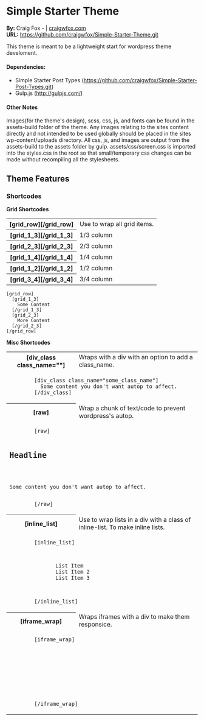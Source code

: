 # Simple Starter Theme
**By:** Craig Fox - | [craigwfox.com](http://craigwfox.com)<br />
**URL:** https://github.com/craigwfox/Simple-Starter-Theme.git

This theme is meant to be a lightweight start for wordpress theme develoment.

#### Dependencies:
- Simple Starter Post Types (https://github.com/craigwfox/Simple-Starter-Post-Types.git)
- Gulp.js (http://gulpjs.com/)

#### Other Notes
Images(for the theme's design), scss, css, js, and fonts can be found in the assets-build folder of the theme. Any images relating to the sites content directly and not intended to be used globally should be placed in the sites wp-content/uploads directory. All css, js, and images are output from the assets-build to the assets folder by gulp. assets/css/screen.css is imported into the styles.css in the root so that small/temporary css changes can be made without recompiling all the stylesheets.


## Theme Features

### Shortcodes
**Grid Shortcodes**
<table>
  <tr>
    <th>[grid_row][/grid_row]</th>
    <td>Use to wrap all grid items.</td>
  </tr>
  <tr>
    <th>[grid_1_3][/grid_1_3]</th>
    <td>1/3 column</td>
  </tr>
  <tr>
    <th>[grid_2_3][/grid_2_3]</th>
    <td>2/3 column</td>
  </tr>
  <tr>
    <th>[grid_1_4][/grid_1_4]</th>
    <td>1/4 column</td>
  </tr>
  <tr>
    <th>[grid_1_2][/grid_1_2]</th>
    <td>1/2 column</td>
  </tr>
  <tr>
    <th>[grid_3_4][/grid_3_4]</th>
    <td>3/4 column</td>
  </tr>
</table>

```
[grid_row]
  [grid_1_3]
    Some Content
  [/grid_1_3]
  [grid_2_3]
    More Content
  [/grid_2_3]
[/grid_row]
```

**Misc Shortcodes**
<table>
  <tr>
    <th>[div_class class_name=""]</th>
    <td>Wraps with a div with an option to add a class_name.</td>
  </tr>
  <tr>
    <td colspan="2">
      <code>
        [div_class class_name="some_class_name"]
          Some content you don't want autop to affect.
        [/div_class]
      </code>
    </td>
  </tr>
  <tr>
    <th>[raw]</th>
    <td>Wrap a chunk of text/code to prevent wordpress's autop.</td>
  </tr>
  <tr>
    <td colspan="2">
      <code>
        [raw]
          <h2>Headline</h2>
          <p>Some content you don't want autop to affect.</p>
        [/raw]
      </code>
    </td>
  </tr>
  <tr>
    <th>[inline_list]</th>
    <td>Use to wrap lists in a div with a class of inline-list. To make inline lists.</td>
  </tr>
  <tr>
    <td colspan="2">
      <code>
        [inline_list]
          <ul style="list-style-type:none;">
            <li style="display:inline;">List Item</li>
            <li style="display:inline;">List Item 2</li>
            <li style="display:inline;">List Item 3</li>
          </ul>
        [/inline_list]
      </code>
    </td>
  </tr>
  <tr>
    <th>[iframe_wrap]</th>
    <td>Wraps iframes with a div to make them responsice.</td>
  </tr>
  <tr>
    <td colspan="2">
      <code>
        [iframe_wrap]
          <iframe src="" frameborder="0"></iframe>
        [/iframe_wrap]
      </code>
    </td>
  </tr>
</table>